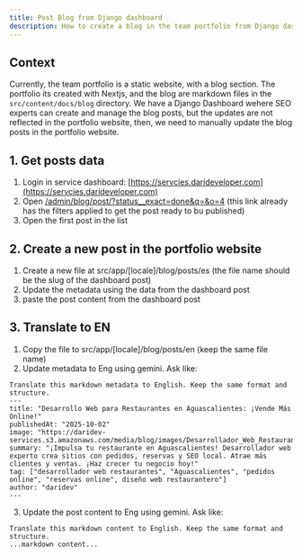 ```yaml
---
title: Post Blog from Django dashboard
description: How to create a blog in the team portfolio from Django dashboard
---
```


## Context

Currently, the team portfolio is a static website, with a blog section.
The portfolio its created with Nextjs, and the blog are markdown files in the `src/content/docs/blog` directory.
We have a Django Dashboard wehere SEO experts can create and manage the blog posts, but the updates are not reflected in the portfolio website, then, we need to manually update the blog posts in the portfolio website.

## 1. Get posts data

1. Login in service dashboard: [https://servcies.darideveloper.com](https://servcies.darideveloper.com)
2. Open [/admin/blog/post/?status__exact=done&q=&o=4](https://servcies.darideveloper.com/admin/blog/post/?status__exact=done&q=&o=4) (this link already has the filters applied to get the post ready to bu published)
3. Open the first post in the list

## 2. Create a new post in the portfolio website

1. Create a new file at src/app/[locale]/blog/posts/es (the file name should be the slug of the dashboard post)
2. Update the metadata using the data from the dashboard post
3. paste the post content from the dashboard post

## 3. Translate to EN

1. Copy the file to src/app/[locale]/blog/posts/en (keep the same file name)
2. Update metadata to Eng using gemini. Ask like:
```
Translate this markdown metadata to English. Keep the same format and structure.
---
title: "Desarrollo Web para Restaurantes en Aguascalientes: ¡Vende Más Online!"
publishedAt: "2025-10-02"
image: "https://daridev-services.s3.amazonaws.com/media/blog/images/Desarrollador_Web_Restaurantes_Aguascalientes_Digitaliza_tu_%C3%89xito.488Z.png"
summary: "¡Impulsa tu restaurante en Aguascalientes! Desarrollador web experto crea sitios con pedidos, reservas y SEO local. Atrae más clientes y ventas. ¡Haz crecer tu negocio hoy!"
tag: ["desarrollador web restaurantes", "Aguascalientes", "pedidos online", "reservas online", diseño web restaurantero"]
author: "daridev"
---
```
3. Update the post content to Eng using gemini. Ask like:
```
Translate this markdown content to English. Keep the same format and structure.
...markdown content...
```

